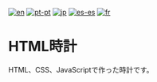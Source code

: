 [![en](https://img.shields.io/badge/lang-en-darkgreen.svg)](https://github.com/staxhinho/Clock/blob/main/README.md)
[![pt-pt](https://img.shields.io/badge/lang-pt--pt-darkgreen.svg)](https://github.com/staxhinho/Clock/blob/main/README/README.pt-pt.md)
[![jp](https://img.shields.io/badge/lang-jp-darkgreen.svg)](https://github.com/staxhinho/Clock/blob/main/README/README.jp-jp.md)
[![es-es](https://img.shields.io/badge/lang-es--es-darkgreen.svg)](https://github.com/staxhinho/Clock/blob/main/README/README.es-es.md)
[![fr](https://img.shields.io/badge/lang-fr-darkgreen.svg)](https://github.com/staxhinho/Clock/blob/main/README/README.fr-fr.md)

# HTML時計
HTML、CSS、JavaScriptで作った時計です。